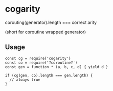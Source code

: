 # cogarity

corouting(generator).length === correct arity

(short for coroutine wrapped generator)

## Usage

```
const cg = require('cogarity')
const co = require('?coroutine?')
const gen = function * (a, b, c, d) { yield d }

if (cg(gen, co).length === gen.length) {
  // always true
}
```
